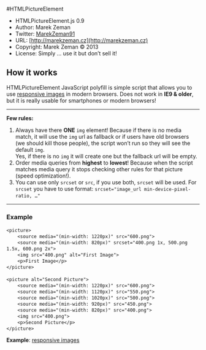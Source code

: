#HTMLPictureElement

* HTMLPictureElement.js 0.9
* Author: Marek Zeman
* Twitter: [MarekZeman91](http://twitter.com/MarekZeman91/)
* URL: [http://marekzeman.cz](http://marekzeman.cz)
* Copyright: Marek Zeman &copy; 2013
* License: Simply … use it but don’t sell it!


## How it works
HTMLPictureElement JavaScript polyfill is simple script that allows you to use [responsive images](http://www.w3.org/TR/2013/WD-html-picture-element-20130226/) in modern browsers. Does not work in **IE9 & older**, but it is really usable for smartphones or modern browsers!

---

**Few rules:**

1. Always have there **ONE** `img` element! Because if there is no media match, it will use the `img` url as fallback or if users have old browsers (we should kill those people), the script won’t run so they will see the default `img`.<br>Yes, if there is no `img` it will create one but the fallback url will be empty.
2. Order media queries from **highest** to **lowest**! Because when the script matches media query it stops checking other rules for that picture (speed optimization!).
3. You can use only `srcset` or `src`, if you use both, `srcset` will be used. For `srcset` you have to use format: `srcset="image_url min-device-pixel-ratio, …"`

---

### Example
    <picture>
        <source media="(min-width: 1220px)" src="600.png">
        <source media="(min-width: 820px)" srcset="400.png 1x, 500.png 1.5x, 600.png 2x">
        <img src="400.png" alt="First Image">
        <p>First Image</p>
    </picture>

    <picture alt="Second Picture">
        <source media="(min-width: 1220px)" src="600.png">
        <source media="(min-width: 1120px)" src="550.png">
        <source media="(min-width: 1020px)" src="500.png">
        <source media="(min-width: 920px)" src="450.png">
        <source media="(min-width: 820px)" src="400.png">
        <img src="400.png">
        <p>Second Picture</p>
    </picture>

**Example**: [responsive images](http://marekzeman91.github.com/HTMLPictureElement)
